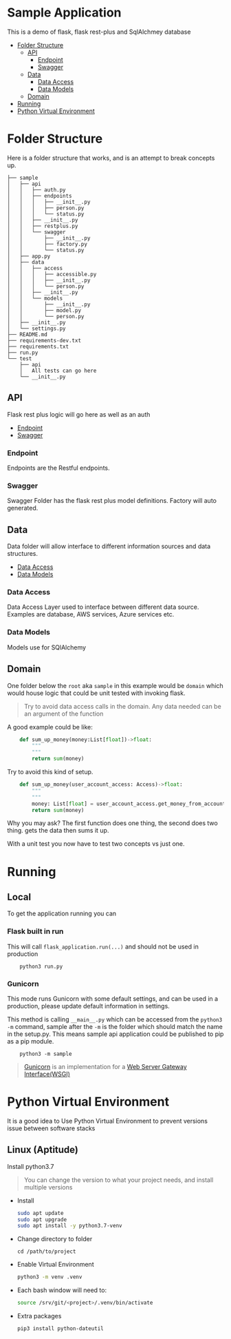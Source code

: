 # Sample Application
This is a demo of flask, flask rest-plus and SqlAlchmey database

* [Folder Structure](#Folder-Structure)
    * [API](#API)  
        * [Endpoint](#Endpoint)
        * [Swagger](#Swagger)
    * [Data](#Data)
        * [Data Access](#Data-Access)
        * [Data Models](#Data-Models)
    * [Domain](#Domain)
* [Running](#Running)
* [Python Virtual Environment](#Python-Virtual-Environment)

# Folder Structure

Here is a folder structure that works, and is an attempt to break concepts up. 
```
├── sample
│   ├── api
│   │   ├── auth.py
│   │   ├── endpoints
│   │   │   ├── __init__.py
│   │   │   ├── person.py
│   │   │   └── status.py
│   │   ├── __init__.py
│   │   ├── restplus.py
│   │   └── swagger
│   │       ├── __init__.py
│   │       ├── factory.py
│   │       └── status.py
│   ├── app.py
│   ├── data
│   │   ├── access
│   │   │   ├── accessible.py
│   │   │   ├── __init__.py
│   │   │   └── person.py
│   │   ├── __init__.py
│   │   └── models
│   │       ├── __init__.py
│   │       ├── model.py
│   │       └── person.py
│   ├── __init__.py
│   └── settings.py
├── README.md
├── requirements-dev.txt
├── requirements.txt
├── run.py
└── test
    ├── api
    │   All tests can go here
    └── __init__.py

```


## API
Flask rest plus logic will go here as well as an auth
* [Endpoint](#Endpoint)
* [Swagger](#Swagger)

### Endpoint
Endpoints are the Restful endpoints.

### Swagger
Swagger Folder has the flask rest plus model definitions.
Factory will auto generated.

## Data
Data folder will allow interface to different information sources and data structures.
* [Data Access](#Data-Access)
* [Data Models](#Data-Models)

### Data Access
Data Access Layer used to interface between different data source. Examples are database, AWS services, Azure services etc.

### Data Models
Models use for SQlAlchemy

## Domain 
One folder below the `root` aka `sample` in this example would be `domain` which would house logic that could be unit tested with invoking flask. 

> Try to avoid data access calls in the domain. Any data needed can be an argument of the function

A good example could be like:
```python 
    def sum_up_money(money:List[float])->float:
        """ 
        """
        return sum(money)
```
Try to avoid this kind of setup.

```python 
    def sum_up_money(user_account_access: Access)->float:
        """ 
        """
        money: List[float] = user_account_access.get_money_from_accounts()
        return sum(money)
```

Why you may ask? The first function does one thing, the second does two thing. gets the data then sums it up.

With a unit test you now have to test two concepts vs just one. 



# Running


## Local 

To get the application running you can 

### Flask built in run

This will call `flask_application.run(...)` and should not be used in production
```shell
    python3 run.py
```
### Gunicorn 
This mode runs Gunicorn with some default settings, and can be used in a 
production, please update default information in settings.

This method is calling `__main__.py` which can be accessed from the `python3 -m` 
command, sample after the `-m` is the folder which should match the name in the 
setup.py. This means sample api application could be published to pip as a pip module. 


```shell
    python3 -m sample
```
> [Gunicorn](https://en.wikipedia.org/wiki/Gunicorn) is an implementation for a [Web Server Gateway Interface(WSGI)](https://en.wikipedia.org/wiki/Web_Server_Gateway_Interface)

# Python Virtual Environment

It is a good idea to Use Python Virtual Environment to prevent versions issue between software stacks

## Linux (Aptitude)

Install python3.7
> You can change the version to what your project needs, and install multiple versions

* Install
    ```bash 
    sudo apt update
    sudo apt upgrade
    sudo apt install -y python3.7-venv
    ```

* Change directory to folder
    ```base
    cd /path/to/project
    ```

* Enable Virtual Environment
    ```bash
    python3 -m venv .venv
    ```
* Each bash window will need to:
    ```bash
    source /srv/git/<project>/.venv/bin/activate
    ```
* Extra packages
    ```bash
    pip3 install python-dateutil
    ```